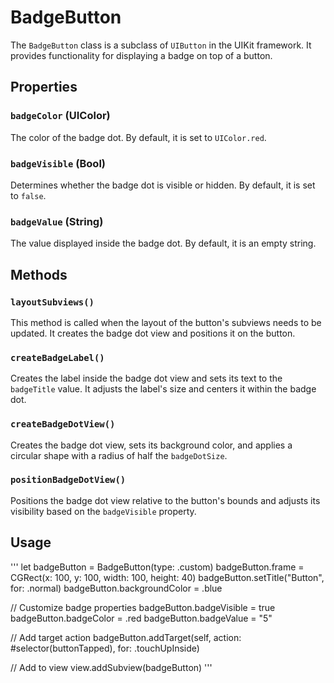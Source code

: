 # BadgeButton


The `BadgeButton` class is a subclass of `UIButton` in the UIKit framework. It provides functionality for displaying a badge on top of a button.

## Properties

### `badgeColor` (UIColor)

The color of the badge dot. By default, it is set to `UIColor.red`.

### `badgeVisible` (Bool)

Determines whether the badge dot is visible or hidden. By default, it is set to `false`.

### `badgeValue` (String)

The value displayed inside the badge dot. By default, it is an empty string.

## Methods

### `layoutSubviews()`

This method is called when the layout of the button's subviews needs to be updated. It creates the badge dot view and positions it on the button.

### `createBadgeLabel()`

Creates the label inside the badge dot view and sets its text to the `badgeTitle` value. It adjusts the label's size and centers it within the badge dot.

### `createBadgeDotView()`

Creates the badge dot view, sets its background color, and applies a circular shape with a radius of half the `badgeDotSize`.

### `positionBadgeDotView()`

Positions the badge dot view relative to the button's bounds and adjusts its visibility based on the `badgeVisible` property.

## Usage
'''
let badgeButton = BadgeButton(type: .custom)
badgeButton.frame = CGRect(x: 100, y: 100, width: 100, height: 40)
badgeButton.setTitle("Button", for: .normal)
badgeButton.backgroundColor = .blue

// Customize badge properties
badgeButton.badgeVisible = true
badgeButton.badgeColor = .red
badgeButton.badgeValue = "5"

// Add target action
badgeButton.addTarget(self, action: #selector(buttonTapped), for: .touchUpInside)

// Add to view
view.addSubview(badgeButton)
'''
